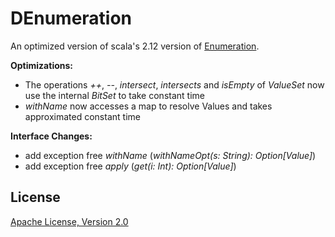 # DEnumeration

An optimized version of scala's 2.12 version of [Enumeration](https://github.com/scala/scala/blob/2.12.x/src/library/scala/Enumeration.scala).

 **Optimizations:** 

 + The operations *++*, *--*, *intersect*, *intersects* and *isEmpty* of *ValueSet* now use the internal *BitSet* to take constant time
  + *withName* now accesses a map to resolve Values and takes approximated constant time
 
**Interface Changes:** 
 + add exception free *withName* (*withNameOpt(s: String): Option[Value]*)
 + add exception free *apply* (*get(i: Int): Option[Value]*)


## License 

[Apache License, Version 2.0](http://www.apache.org/licenses/LICENSE-2.0)